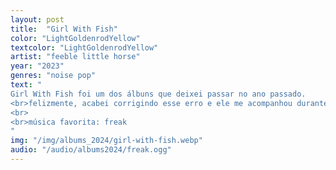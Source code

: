 ```yaml
---
layout: post
title:  "Girl With Fish"
color: "LightGoldenrodYellow"
textcolor: "LightGoldenrodYellow"
artist: "feeble little horse"
year: "2023"
genres: "noise pop"
text: "
Girl With Fish foi um dos álbuns que deixei passar no ano passado.
<br>felizmente, acabei corrigindo esse erro e ele me acompanhou durante todo o primeiro semestre de 2024 com suas curtas e fofas músicas de noise pop.
<br>
<br>música favorita: freak
"
img: "/img/albums_2024/girl-with-fish.webp"
audio: "/audio/albums2024/freak.ogg"
---
```

